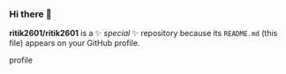 ### Hi there 👋


**ritik2601/ritik2601** is a ✨ _special_ ✨ repository because its `README.md` (this file) appears on your GitHub profile.


profile









